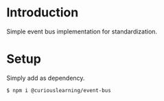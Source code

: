 # Introduction
Simple event bus implementation for standardization.

# Setup
Simply add as dependency.

`$ npm i @curiouslearning/event-bus` <br>
